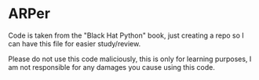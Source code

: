 # ARPer
Code is taken from the "Black Hat Python" book, just creating a repo so I can have this file for easier study/review.

Please do not use this code maliciously, this is only for learning purposes, I am not responsible for any damages you cause using this code.
